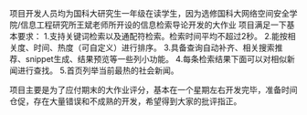 项目开发人员均为国科大研究生一年级在读学生，因为选修国科大网络空间安全学院/信息工程研究所王斌老师所开设的信息检索导论开发的大作业
项目满足一下基本要求：
1.支持关键词检索以及通配符检索。检索时间平均不超过2秒。
2.能按相关度、时间、热度（可自定义）进行排序。
3.具备查询自动补齐、相关搜索推荐、snippet生成、结果预览等一些列小功能。
4.每条检索结果下面可以对相似新闻进行查找。
5.首页列举当前最热的社会新闻。

项目主要是为了应付期末的大作业评分，基本在一个星期左右开发完毕，准备时间仓促，存在大量错误和不成熟的开发，希望得到大家的批评指正。
